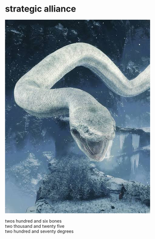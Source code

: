 # strategic alliance
![strategic alliance](images/strategic%20alliance.jpeg)

twos hundred and six bones<br/>
two thousand and twenty five<br/>
two hundred and seventy degrees
